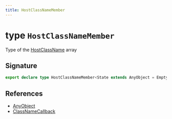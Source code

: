 ```yaml
---
title: HostClassNameMember
---
```


# type `HostClassNameMember`

Type of the [HostClassName](host-class-name) array

## Signature


```typescript
export declare type HostClassNameMember<State extends AnyObject = EmptyObject> = ClassNamePrimitive | ClassNameCallback<State>;
```
## References

-  [AnyObject](any-object)
-  [ClassNameCallback](class-name-callback)